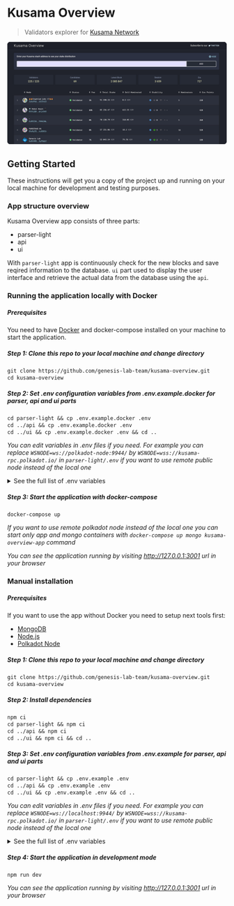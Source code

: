 # Kusama Overview

> Validators explorer for [Kusama Network](https://kusama.network/)

![Preview image](preview.png)

## Getting Started
These instructions will get you a copy of the project up and running on your local machine for development and testing purposes.

### App structure overview

Kusama Overview app consists of three parts:
- parser-light 
- api
- ui

With `parser-light` app is continuously check for the new blocks and save reqired information to the database.
`ui` part used to display the user interface and retrieve the actual data from the database using the `api`.

### Running the application locally with Docker

##### Prerequisites
You need to have [Docker](https://www.docker.com/) and docker-compose installed on your machine to start the application.


##### Step 1: Clone this repo to your local machine and change directory
```
git clone https://github.com/genesis-lab-team/kusama-overview.git
cd kusama-overview
```

##### Step 2: Set .env configuration variables from .env.example.docker for parser, api and ui parts
```
cd parser-light && cp .env.example.docker .env
cd ../api && cp .env.example.docker .env
cd ../ui && cp .env.example.docker .env && cd ..
```

*You can edit variables in .env files if you need. For example you can replace `WSNODE=ws://polkadot-node:9944/` by `WSNODE=wss://kusama-rpc.polkadot.io/` in `parser-light/.env` if you want to use remote public node instead of the local one*

<details>
<summary>See the full list of .env variables</summary>

`parser-light/.env`
Variable | Default value | Description
 ------ | ------ | ------
WSNODE | ws://polkadot-node:9944/ | Polkadot node RPC endpoint
APP_API_PORT | 4000 | Kusama Overview app API port
DB_NAME | kusama-overview | Database name
DB_LOCATION | localhost | MongoDB host
DB_PORT | 27017 | MongoDB port


`api/.env`
Variable | Default value | Description
 ------ | ------ | ------
APP_API_PORT | 4000 | Kusama Overview app API port
DB_NAME | kusama-overview | Database name
DB_LOCATION | localhost | MongoDB host
DB_PORT | 27017 | MongoDB port


`ui/.env`
Variable | Default value | Description
 ------ | ------ | ------
VUE_APP_API_PORT | 4000 | Kusama Overview app API port
</details>

##### Step 3: Start the application with docker-compose
```
docker-compose up
```

*If you want to use remote polkadot node instead of the local one you can start only app and mongo containers with `docker-compose up mongo kusama-overview-app` command*

*You can see the application running by visiting http://127.0.0.1:3001 url in your browser*


### Manual installation

##### Prerequisites

If you want to use the app without Docker you need to setup next tools first:
- [MongoDB](https://www.mongodb.com/)
- [Node.js](https://nodejs.org)
- [Polkadot Node](https://github.com/paritytech/polkadot)

##### Step 1: Clone this repo to your local machine and change directory

```
git clone https://github.com/genesis-lab-team/kusama-overview.git
cd kusama-overview
```

##### Step 2: Install dependencies
```
npm ci
cd parser-light && npm ci
cd ../api && npm ci
cd ../ui && npm ci && cd ..
```

##### Step 3: Set .env configuration variables from .env.example for parser, api and ui parts
```
cd parser-light && cp .env.example .env
cd ../api && cp .env.example .env
cd ../ui && cp .env.example .env && cd ..
```
*You can edit variables in .env files if you need. For example you can replace `WSNODE=ws://localhost:9944/` by `WSNODE=wss://kusama-rpc.polkadot.io/` in `parser-light/.env` if you want to use remote public node instead of the local one*

<details>
<summary>See the full list of .env variables</summary>
 
`parser-light/.env`
Variable | Default value | Description
 ------ | ------ | ------
WSNODE | ws://localhost:9944/ | Polkadot node RPC endpoint
APP_API_PORT | 4000 | Kusama Overview app API port
DB_NAME | kusama-overview | Database name
DB_LOCATION | localhost | MongoDB host
DB_PORT | 27017 | MongoDB port


`api/.env`
Variable | Default value | Description
 ------ | ------ | ------
APP_API_PORT | 4000 | Kusama Overview app API port
DB_NAME | kusama-overview | Database name
DB_LOCATION | localhost | MongoDB host
DB_PORT | 27017 | MongoDB port


`ui/.env`
Variable | Default value | Description
 ------ | ------ | ------
VUE_APP_API_PORT | 4000 | Kusama Overview app API port
</details>

##### Step 4: Start the application in development mode
```
npm run dev
```
*You can see the application running by visiting http://127.0.0.1:3001 url in your browser*
